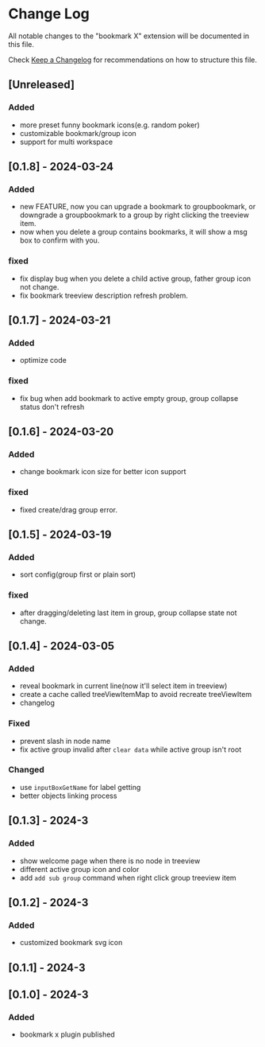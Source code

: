 # Change Log

All notable changes to the "bookmark X" extension will be documented in this file.

Check [Keep a Changelog](http://keepachangelog.com/) for recommendations on how to structure this file.

## [Unreleased]

### Added

- more preset funny bookmark icons(e.g. random poker)
- customizable bookmark/group icon
- support for multi workspace

## [0.1.8] - 2024-03-24
### Added
- new FEATURE, now you can upgrade a bookmark to groupbookmark, or downgrade a groupbookmark to a group by right clicking the treeview item.
- now when you delete a group contains bookmarks, it will show a msg box to confirm with you.

### fixed
- fix display bug when you delete a child active group, father group icon not change.
- fix bookmark treeview description refresh problem.

## [0.1.7] - 2024-03-21
### Added
- optimize code

### fixed
- fix bug when add bookmark to active empty group, group collapse status don't refresh

## [0.1.6] - 2024-03-20
### Added
- change bookmark icon size for better icon support

### fixed
- fixed create/drag group error.

## [0.1.5] - 2024-03-19

### Added
- sort config(group first or plain sort)

### fixed
- after dragging/deleting last item in group, group collapse state not change.

## [0.1.4] - 2024-03-05

### Added

- reveal bookmark in current line(now it'll select item in treeview)
- create a cache called treeViewItemMap to avoid recreate treeViewItem
- changelog

### Fixed

- prevent slash in node name
- fix active group invalid after `clear data` while active group isn't root

### Changed

- use `inputBoxGetName` for label getting
- better objects linking process

## [0.1.3] - 2024-3

### Added

- show welcome page when there is no node in treeview
- different active group icon and color
- add `add sub group` command when right click group treeview item

## [0.1.2] - 2024-3

### Added

- customized bookmark svg icon

## [0.1.1] - 2024-3

## [0.1.0] - 2024-3

### Added

- bookmark x plugin published